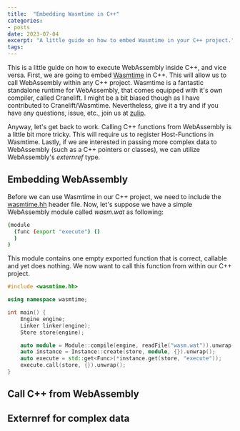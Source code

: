 ```yaml
---
title:  "Embedding Wasmtime in C++"
categories: 
- posts
date: 2023-07-04
excerpt: "A little guide on how to embed Wasmtime in your C++ project."
tags:
---
```


This is a little guide on how to execute WebAssembly inside C++, and vice versa. 
First, we are going to embed [Wasmtime](https://wasmtime.dev/) in C++. This will allow us to call WebAssembly within any C++ project.
Wasmtime is a fantastic standalone runtime for WebAssembly, that comes equipped with it's own compiler, called Cranelift.
I might be a bit biased though as I have contributed to Cranelift/Wasmtime. Nevertheless, give it a try and if you have any questions, issue, etc., 
join us at [zulip](https://bytecodealliance.zulipchat.com/).

Anyway, let's get back to work. Calling C++ functions from WebAssembly is a little bit more tricky. 
This will require us to register Host-Functions in Wasmtime. Lastly, if we are interested in passing more complex data 
to WebAssembly (such as a C++ pointers or classes), we can utilize WebAssembly's *externref* type.

## Embedding WebAssembly

Before we can use Wasmtime in our C++ project, we need to include the [wasmtime.hh](https://github.com/bytecodealliance/wasmtime-cpp) header file. 
Now, let's suppose we have a simple WebAssembly module called *wasm.wat* as following:

```sh
(module
  (func (export "execute") ()
  )
)
```

This module contains one empty exported function that is correct, callable and yet does nothing. We now want to call this function
from within our C++ project.

```cpp
#include <wasmtime.hh>

using namespace wasmtime;

int main() {
    Engine engine;
    Linker linker(engine);
    Store store(engine);

    auto module = Module::compile(engine, readFile("wasm.wat")).unwrap();
    auto instance = Instance::create(store, module, {}).unwrap();
    auto execute = std::get<Func>(*instance.get(store, "execute"));
    execute.call(store, {}).unwrap();
}
```




## Call C++ from WebAssembly


## Externref for complex data
